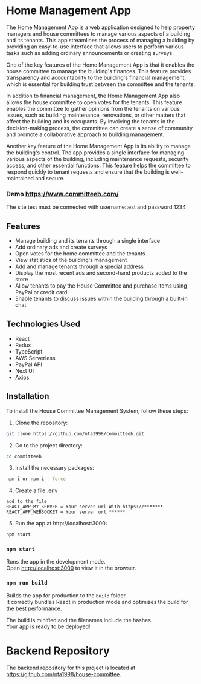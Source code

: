 # Home Management App
The Home Management App is a web application designed to help property managers and house committees to manage various aspects of a building and its tenants. This app streamlines the process of managing a building by providing an easy-to-use interface that allows users to perform various tasks such as adding ordinary announcements or creating surveys.

One of the key features of the Home Management App is that it enables the house committee to manage the building's finances.  This feature provides transparency and accountability to the building's financial management, which is essential for building trust between the committee and the tenants.

In addition to financial management, the Home Management App also allows the house committee to open votes for the tenants. This feature enables the committee to gather opinions from the tenants on various issues, such as building maintenance, renovations, or other matters that affect the building and its occupants. By involving the tenants in the decision-making process, the committee can create a sense of community and promote a collaborative approach to building management.

Another key feature of the Home Management App is its ability to manage the building's control. The app provides a single interface for managing various aspects of the building, including maintenance requests, security access, and other essential functions. This feature helps the committee to respond quickly to tenant requests and ensure that the building is well-maintained and secure.

### Demo https://www.committeeb.com/
The site test must be connected with username:test and password:1234
## Features

- Manage building and its tenants through a single interface
- Add ordinary ads and create surveys
- Open votes for the home committee and the tenants
- View statistics of the building's management
- Add and manage tenants through a special address
- Display the most recent ads and second-hand products added to the store
- Allow tenants to pay the House Committee and purchase items using PayPal or credit card 
- Enable tenants to discuss issues within the building through a built-in chat

## Technologies Used
- React
- Redux
- TypeScript
- AWS Serverless
- PayPal API
- Next UI
- Axios

## Installation
To install the House Committee Management System, follow these steps:

1. Clone the repository:

```bash
git clone https://github.com/nta1998/committeeb.git
```
2. Go to the project directory:
``` bash
cd committeeb
```
3. Install the necessary packages:
```bash
npm i or npm i --force   
```
4. Create a file .env
```
add to the file 
REACT_APP_MY_SERVER = Your server url With https://*******
REACT_APP_WEBSOCKET = Your server url ******
```
5. Run the app at http://localhost:3000:
```bash
npm start
```

### `npm start`

Runs the app in the development mode.\
Open [http://localhost:3000](http://localhost:3000) to view it in the browser.

### `npm run build`

Builds the app for production to the `build` folder.\
It correctly bundles React in production mode and optimizes the build for the best performance.

The build is minified and the filenames include the hashes.\
Your app is ready to be deployed!

# Backend Repository
The backend repository for this project is located at https://github.com/nta1998/house-committee.
